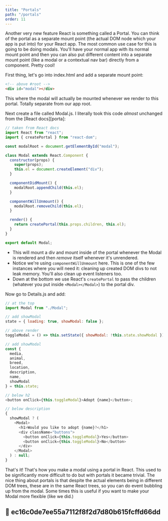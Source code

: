 ```yaml
---
title: "Portals"
path: "/portals"
order: 11
---
```


Another very new feature React is something called a Portal. You can think of the portal as a separate mount point (the actual DOM node which your app is put into) for your React app. The most common use case for this is going to be doing modals. You'll have your normal app with its normal mount point and then you can also put different content into a separate mount point (like a modal or a contextual nav bar) directly from a component. Pretty cool!

First thing, let's go into index.html and add a separate mount point:

```html
<!-- above #root -->
<div id="modal"></div>
```

This where the modal will actually be mounted whenever we render to this portal. Totally separate from our app root.

Next create a file called Modal.js. I literally took this code _almost_ unchanged from the [React docs][porta]:

```javascript
// taken from React docs
import React from "react";
import { createPortal } from "react-dom";

const modalRoot = document.getElementById("modal");

class Modal extends React.Component {
  constructor(props) {
    super(props);
    this.el = document.createElement("div");
  }

  componentDidMount() {
    modalRoot.appendChild(this.el);
  }

  componentWillUnmount() {
    modalRoot.removeChild(this.el);
  }

  render() {
    return createPortal(this.props.children, this.el);
  }
}

export default Modal;
```

* This will mount a div and mount inside of the portal whenever the Modal is rendered and then _remove_ itself whenever it's unrendered.
* Notice we're using `componentWillUnmount` here. This is one of the few instances where you will need it: cleaning up created DOM divs to not leak memory. You'll also clean up event listeners too.
* Down at the bottom we use React's `createPortal` to pass the children (whatever you put inside `<Modal></Modal>`) to the portal div.

Now go to Details.js and add:

```javascript
// at the top
import Modal from "./Modal";

// add showModal
state = { loading: true, showModal: false };

// above render
toggleModal = () => this.setState({ showModal: !this.state.showModal });

// add showModal
const {
  media,
  animal,
  breed,
  location,
  description,
  name,
  showModal
} = this.state;

// below h2
<button onClick={this.toggleModal}>Adopt {name}</button>;

// below description
{
  showModal ? (
    <Modal>
      <h1>Would you like to adopt {name}?</h1>
      <div className="buttons">
        <button onClick={this.toggleModal}>Yes</button>
        <button onClick={this.toggleModal}>No</button>
      </div>
    </Modal>
  ) : null;
}
```

That's it! That's how you make a modal using a portal in React. This used to be significantly more difficult to do but with portals it became trivial. The nice thing about portals is that despite the actual elements being in different DOM trees, these are in the same React trees, so you can do event bubbling up from the modal. Some times this is useful if you want to make your Modal more flexible (like we did.)

## 🌳 ec16c0de7ee55a7112f8f2d7d80b615fcffd66dd

[portal]: https://reactjs.org/docs/portals.html
